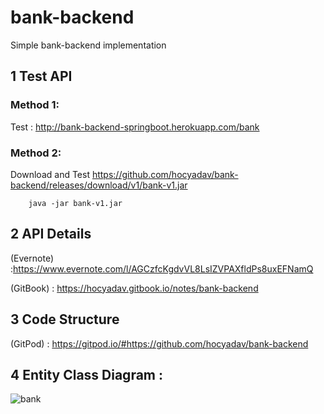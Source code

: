 # bank-backend
Simple bank-backend implementation
## 1 Test API
### Method 1:

Test : http://bank-backend-springboot.herokuapp.com/bank

### Method 2:

Download and Test
https://github.com/hocyadav/bank-backend/releases/download/v1/bank-v1.jar

        java -jar bank-v1.jar

## 2 API Details 
(Evernote) :https://www.evernote.com/l/AGCzfcKgdvVL8LsIZVPAXfldPs8uxEFNamQ

(GitBook) : https://hocyadav.gitbook.io/notes/bank-backend

## 3 Code Structure 
(GitPod) : https://gitpod.io/#https://github.com/hocyadav/bank-backend


## 4 Entity Class Diagram :


![bank](https://user-images.githubusercontent.com/56931032/85314179-ba4f9480-b4d6-11ea-87fb-309f14f03801.jpg)

